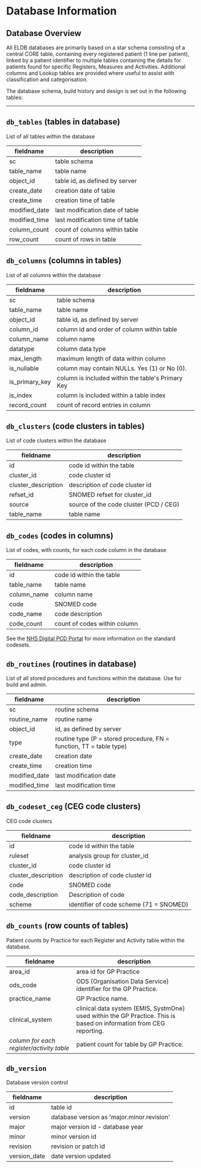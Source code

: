 # Database Information
## Database Overview

All ELDB databases are primarily based on a star schema consisting of a central CORE table, containing every registered patient (1 line per patient), linked by a patient identifier to multiple tables containing the details for patients found for specific Registers, Measures and Activities. Additional columns and Lookup tables are provided where useful to assist with classification and categorisation.

The database schema, build history and design is set out in the following tables:

***

## `db_tables` (tables in database)
List of all tables within the database

fieldname     | description
----------    |------------
sc            | table schema
table_name    | table name
object_id     | table id, as defined by server
create_date   | creation date of table
create_time   | creation time of table
modified_date | last modification date of table
modified_time | last modification time of table
column_count  | count of columns within table
row_count     | count of rows in table

## `db_columns` (columns in tables)
List of all columns within the database

| fieldname      | description                                       |
| -------------- | ------------------------------------------------- |
| sc             | table schema                                      |
| table_name     | table name                                        |
| object_id      | table id, as defined by server                    |
| column_id      | column id and order of column within table        |
| column_name    | column name                                       |
| datatype       | column data type                                  |
| max_length     | maximum length of data within column              |
| is_nullable    | column may contain NULLs. Yes (1) or No (0).      |
| is_primary_key | column is included within the table's Primary Key |
| is_index       | column is included within a table index           |
| record_count   | count of record entries in column                 |

## `db_clusters` (code clusters in tables)
List of code clusters within the database

| fieldname           | description                            |
| ------------------- | -------------------------------------- |
| id                  | code id within the table               |
| cluster_id          | code cluster id                        |
| cluster_description | description of code cluster id         |
| refset_id           | SNOMED refset for cluster_id           |
| source              | source of the code cluster (PCD / CEG) |
| table_name          | table name                             |

## `db_codes` (codes in columns)
List of codes, with counts, for each code column in the database

fieldname   | description
----------  |------------
id          | code id within the table
table_name  | table name
column_name | column name
code        | SNOMED code
code_name   | code description
code_count  | count of codes within column

See the [NHS Digital PCD Portal](<https://digital.nhs.uk/data-and-information/data-collections-and-data-sets/data-collections/quality-and-outcomes-framework-qof/quality-and-outcome-framework-qof-business-rules/primary-care-domain-reference-set-portal>) for more information on the standard codesets.

## `db_routines` (routines in database)
List of all stored procedures and functions within the database. Use for build and admin.

fieldname     | description
----------    |------------
sc            | routine schema
routine_name  | routine name
object_id     | id, as defined by server
type          | routine type (P = stored procedure, FN = function, TT = table type)
create_date   | creation date
create_time   | creation time
modified_date | last modification date
modified_time | last modification time

## `db_codeset_ceg` (CEG code clusters)
CEG code clusters

| fieldname           | description                             |
| ------------------- | --------------------------------------- |
| id                  | code id within the table                |
| ruleset             | analysis group for cluster_id           |
| cluster_id          | code cluster id                         |
| cluster_description | description of code cluster id          |
| code                | SNOMED code                             |
| code_description    | Description of code                     |
| scheme              | identifier of code scheme (71 = SNOMED) |

## `db_counts` (row counts of tables)
Patient counts by Practice for each Register and Activity table within the database.

| fieldname                                 | description                                                                                                         |
| ----------------------------------------- | ------------------------------------------------------------------------------------------------------------------- |
| area_id                                   | area id for GP Practice                                                                                             |
| ods_code                                  | ODS (Organisation Data Service) identifier for the GP Practice.                                                     |
| practice_name                             | GP Practice name.                                                                                                   |
| clinical_system                           | clinical data system (EMIS, SystmOne) used within the GP Practice. This is based on information from CEG reporting. |
| *column for each register/activity table* | patient count for table by GP Practice.                                                                             |

## `db_version`
Database version control

| fieldname           | description                             |
| ------------------- | --------------------------------------- |
| id                  | table id                                |
| version             | database version as 'major.minor.revision' |
| major               | major version id - database year        |
| minor               | minor version id                        |
| revision            | revision or patch id                    |
| version_date        | date version updated                    |
